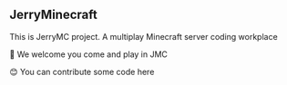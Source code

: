 ## JerryMinecraft
This is JerryMC project. A multiplay Minecraft server coding workplace

👏 We welcome you come and play in JMC

😊 You can contribute some code here
